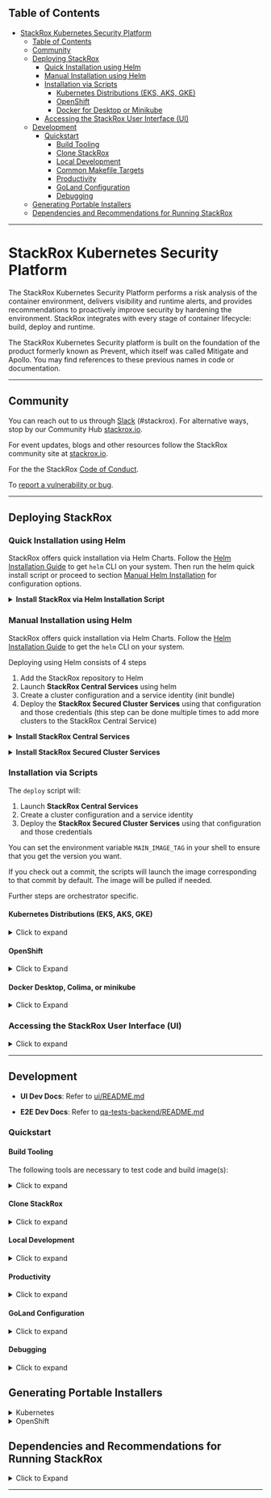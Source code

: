 ## Table of Contents

- [StackRox Kubernetes Security Platform](#stackrox-kubernetes-security-platform)
    - [Table of Contents](#table-of-contents)
    - [Community](#community)
    - [Deploying StackRox](#deploying-stackrox)
        - [Quick Installation using Helm](#quick-installation-using-helm)
        - [Manual Installation using Helm](#manual-installation-using-helm)
        - [Installation via Scripts](#installation-via-scripts)
            - [Kubernetes Distributions (EKS, AKS, GKE)](#kubernetes-distributions-eks-aks-gke)
            - [OpenShift](#openshift)
            - [Docker for Desktop or Minikube](#docker-for-desktop-or-minikube)
        - [Accessing the StackRox User Interface (UI)](#accessing-the-stackrox-user-interface-ui)
    - [Development](#development)
        - [Quickstart](#quickstart)
            - [Build Tooling](#build-tooling)
            - [Clone StackRox](#clone-stackrox)
            - [Local Development](#local-development)
            - [Common Makefile Targets](#common-makefile-targets)
            - [Productivity](#productivity)
            - [GoLand Configuration](#goland-configuration)
            - [Debugging](#debugging)
    - [Generating Portable Installers](#generating-portable-installers)
    - [Dependencies and Recommendations for Running StackRox](#dependencies-and-recommendations-for-running-stackrox)

---

# StackRox Kubernetes Security Platform

The StackRox Kubernetes Security Platform performs a risk analysis of the
container environment, delivers visibility and runtime alerts, and provides
recommendations to proactively improve security by hardening the environment.
StackRox integrates with every stage of container lifecycle: build, deploy and
runtime.


The StackRox Kubernetes Security platform is built on the foundation of
the product formerly known as Prevent, which itself was called Mitigate and
Apollo. You may find references to these previous names in code or
documentation.

---

## Community

You can reach out to us through [Slack](https://cloud-native.slack.com/archives/C01TDE3GK0E) (#stackrox).
For alternative ways, stop by our Community Hub [stackrox.io](https://www.stackrox.io/).

For event updates, blogs and other resources follow the StackRox community site at [stackrox.io](https://www.stackrox.io/).

For the the StackRox [Code of Conduct](https://www.stackrox.io/code-conduct/).

To [report a vulnerability or bug](https://github.com/stackrox/stackrox/security/policy).

---

## Deploying StackRox

### Quick Installation using Helm

StackRox offers quick installation via Helm Charts. Follow the [Helm Installation Guide](https://helm.sh/docs/intro/install/) to get `helm` CLI on your system.
Then run the helm quick install script or proceed to section [Manual Helm Installation](#manual-helm-installation) for configuration options.

**<details><summary>Install StackRox via Helm Installation Script </summary>**

```sh
/bin/bash <(curl -fsSL https://raw.githubusercontent.com/stackrox/stackrox/master/scripts/quick-helm-install.sh)
```
A default deployment of StackRox has certain CPU and memory requests and may fail on small (e.g. development) clusters if sufficient resources are not available. You may use the `--small` command-line option in order to install StackRox on smaller clusters with limited resources. Using this option is not recommended for production deployments.
```sh
/bin/bash <(curl -fsSL https://raw.githubusercontent.com/stackrox/stackrox/master/scripts/quick-helm-install.sh) --small
```
The script adds the StackRox helm repository, generates an admin password, installs stackrox-central-services, creates an init bundle for provisioning stackrox-secured-cluster-services, and finally installs stackrox-secured-cluster-services on the same cluster.

Finally, the script will automatically open the browser and log you into StackRox. A certificate warning may be displayed since the certificate is self-signed. See the [Accessing the StackRox User Interface (UI)](#accessing-the-stackrox-user-interface-ui) section to read more about the warnings. After authenticating you can access the dashboard using <https://localhost:8000/main/dashboard>.

To further customize your Helm installation, consult these documents:
* <https://docs.openshift.com/acs/installing/installing_helm/install-helm-quick.html>
* <https://docs.openshift.com/acs/installing/installing_helm/install-helm-customization.html>

</details>

### Manual Installation using Helm

StackRox offers quick installation via Helm Charts. Follow the [Helm Installation Guide](https://helm.sh/docs/intro/install/) to get the `helm` CLI on your system.

Deploying using Helm consists of 4 steps

1. Add the StackRox repository to Helm
2. Launch **StackRox Central Services** using helm
3. Create a cluster configuration and a service identity (init bundle)
4. Deploy the **StackRox Secured Cluster Services** using that configuration and those credentials (this step can be done multiple times to add more clusters to the StackRox Central Service)

**<details><summary>Install StackRox Central Services </summary>**

#### Default Central Installation
First, the StackRox Central Services will be added to your Kubernetes cluster. This includes the UI and Scanner. To start, add the [stackrox/helm-charts/opensource](https://github.com/stackrox/helm-charts/tree/main/opensource) repository to Helm.

```sh
helm repo add stackrox https://raw.githubusercontent.com/stackrox/helm-charts/main/opensource/
```
To see all available Helm charts in the repo run (you may add the option `--devel` to show non-release builds as well)
```sh
helm search repo stackrox
```
To install stackrox-central-services, you will need a secure password. This password will be needed later when creating an init bundle.
```sh
STACKROX_ADMIN_PASSWORD="$(openssl rand -base64 20 | tr -d '/=+')"
```
From here, you can install stackrox-central-services to get Central and Scanner components deployed on your cluster. Note that you need only one deployed instance of stackrox-central-services even if you plan to secure multiple clusters.
```sh
helm install -n stackrox --create-namespace stackrox-central-services stackrox/stackrox-central-services --set central.adminPassword.value="${STACKROX_ADMIN_PASSWORD}"
```

#### Install Central in Clusters With Limited Resources

If you're deploying StackRox on nodes with limited resources such as a local development cluster, run the following command to reduce StackRox resource requirements. Keep in mind that these reduced resource settings are not suited for a production setup.

```sh
helm upgrade -n stackrox stackrox-central-services stackrox/stackrox-central-services \
  --set central.resources.requests.memory=1Gi \
  --set central.resources.requests.cpu=1 \
  --set central.resources.limits.memory=4Gi \
  --set central.resources.limits.cpu=1 \
  --set scanner.autoscaling.disable=true \
  --set scanner.replicas=1 \
  --set scanner.resources.requests.memory=500Mi \
  --set scanner.resources.requests.cpu=500m \
  --set scanner.resources.limits.memory=2500Mi \
  --set scanner.resources.limits.cpu=2000m
```

</details>

**<details><summary>Install StackRox Secured Cluster Services </summary>**

#### Default Secured Cluster Installation
Next, the secured cluster component will need to be deployed to collect information on from the Kubernetes nodes.

Generate an init bundle containing initialization secrets. The init bundle will be saved in `stackrox-init-bundle.yaml`, and you will use it to provision secured clusters as shown below.
```sh
kubectl -n stackrox exec deploy/central -- roxctl --insecure-skip-tls-verify \
  --password "${STACKROX_ADMIN_PASSWORD}" \
  central init-bundles generate stackrox-init-bundle --output - > stackrox-init-bundle.yaml
```
Set a meaningful cluster name for your secured cluster in the `CLUSTER_NAME` shell variable. The cluster will be identified by this name in the clusters list of the StackRox UI.
```sh
CLUSTER_NAME="my-secured-cluster"
```
Then install stackrox-secured-cluster-services (with the init bundle you generated earlier) using this command:
```sh
helm install -n stackrox stackrox-secured-cluster-services stackrox/stackrox-secured-cluster-services \
  -f stackrox-init-bundle.yaml \
  --set clusterName="$CLUSTER_NAME"
```
When deploying stackrox-secured-cluster-services on a different cluster than the one where stackrox-central-services is deployed, you will also need to specify the endpoint (address and port number) of Central via `--set centralEndpoint=<endpoint_of_central_service>` command-line argument.

#### Install Secured Cluster with Limited Resources
When deploying StackRox Secured Cluster Services on a small node, you can install with additional options. This should reduce stackrox-secured-cluster-services resource requirements. Keep in mind that these reduced resource settings are not recommended for a production setup.

```sh
helm install -n stackrox stackrox-secured-cluster-services stackrox/stackrox-secured-cluster-services \
  -f stackrox-init-bundle.yaml \
  --set clusterName="$CLUSTER_NAME" \
  --set sensor.resources.requests.memory=500Mi \
  --set sensor.resources.requests.cpu=500m \
  --set sensor.resources.limits.memory=500Mi \
  --set sensor.resources.limits.cpu=500m
```

To further customize your Helm installation consult these documents:
* <https://docs.openshift.com/acs/installing/installing_helm/install-helm-quick.html>
* <https://docs.openshift.com/acs/installing/installing_helm/install-helm-customization.html>

</details>

### Installation via Scripts

The `deploy` script will:

1. Launch **StackRox Central Services**
2. Create a cluster configuration and a service identity
3. Deploy the **StackRox Secured Cluster Services** using that configuration and those credentials

You can set the environment variable `MAIN_IMAGE_TAG` in your shell to
ensure that you get the version you want.

If you check out a commit, the scripts will launch the image corresponding to that commit by default. The image will be pulled if needed.

Further steps are orchestrator specific.

#### Kubernetes Distributions (EKS, AKS, GKE)

<details><summary>Click to expand</summary>

Follow the guide below to quickly deploy a specific version of StackRox to your Kubernetes cluster in the `stackrox` namespace. If you want to install a specific version, make sure to define/set it in `MAIN_IMAGE_TAG`, otherwise it will install the latest nightly build.

Run the following in your working directory of choice:

```
git clone git@github.com:stackrox/stackrox.git
cd stackrox
MAIN_IMAGE_TAG=VERSION_TO_USE ./deploy/k8s/deploy.sh
```

After a few minutes, all resources should be deployed.

**Credentials for the 'admin' user can be found in the `./deploy/k8s/central-deploy/password` file.**

**Note:** While the password file is stored in plaintext on your local filesystem, the Kubernetes Secret StackRox uses is encrypted and you will not be able to alter the secret at runtime. If you lose the password, you will have to redeploy central.

</details>

#### OpenShift

<details><summary>Click to Expand</summary>

Before deploying on OpenShift, ensure that you have the [oc - OpenShift Command Line](https://github.com/openshift/oc) installed.

Follow the guide below to quickly deploy a specific version of StackRox to your OpenShift cluster in the `stackrox` namespace. Make sure to add the most recent tag to the `MAIN_IMAGE_TAG` variable.

Run the following in your working directory of choice:

```
git clone git@github.com:stackrox/stackrox.git
cd stackrox
MAIN_IMAGE_TAG=VERSION_TO_USE ./deploy/openshift/deploy.sh
```

After a few minutes, all resources should be deployed. The process will complete with this message.

**Credentials for the 'admin' user can be found in the `./deploy/openshift/central-deploy/password` file.**

**Note:** While the password file is stored in plaintext on your local filesystem, the Kubernetes Secret StackRox uses is encrypted and you will not be able to alter the secret at runtime. If you loose the password, you will have to redeploy central.

</details>

#### Docker Desktop, Colima, or minikube

<details><summary>Click to Expand</summary>

Run the following in your working directory of choice:

```
git clone git@github.com:stackrox/stackrox.git
cd stackrox
MAIN_IMAGE_TAG=latest ./deploy/k8s/deploy-local.sh
```

After a few minutes, all resources should be deployed.

**Credentials for the 'admin' user can be found in the `./deploy/k8s/deploy-local/password` file.**

</details>

### Accessing the StackRox User Interface (UI)

<details><summary>Click to expand</summary>

After the deployment has completed (Helm or script install) a port-forward should exist so you can connect to https://localhost:8000/. Run the following

```sh
kubectl port-forward -n 'stackrox' svc/central "8000:443"
```

Then go to https://localhost:8000/ in your web browser.

**Username** = The default user is `admin`

**Password (Helm)**   = The password is in `$STACKROX_ADMIN_PASSWORD` after a manual installation, or printed at the end of the quick install script.

**Password (Script)** = The password will be located in the `/deploy/<orchestrator>/central-deploy/password.txt` folder for the script install.

</details>

---
## Development

- **UI Dev Docs**: Refer to [ui/README.md](./ui/README.md)

- **E2E Dev Docs**: Refer to [qa-tests-backend/README.md](./qa-tests-backend/README.md)

### Quickstart

#### Build Tooling

The following tools are necessary to test code and build image(s):

<details><summary>Click to expand</summary>

* [Make](https://www.gnu.org/software/make/)
* [Go](https://golang.org/dl/)
  * Get the version specified in [EXPECTED_GO_VERSION](./EXPECTED_GO_VERSION).
* Various Go linters and RocksDB dependencies that can be installed using `make reinstall-dev-tools`.
* UI build tooling as specified in [ui/README.md](ui/README.md#Build-Tooling).
* [Docker](https://docs.docker.com/get-docker/)
  * Note: Docker Desktop now requires a paid subscription for larger, enterprise companies.
  * Some StackRox devs recommend [Colima](https://github.com/abiosoft/colima)
* [RocksDB](https://rocksdb.org/)
  * Follow [Mac](https://github.com/stackrox/dev-docs/blob/main/docs/getting-started/getting-started-darwin.md#install-rocksdb) or [Linux](https://github.com/stackrox/dev-docs/blob/main/docs/getting-started/getting-started-linux.md#install-rocksdb) guide)
* [Xcode](https://developer.apple.com/xcode/) command line tools (macOS only)
* [Bats](https://github.com/sstephenson/bats) is used to run certain shell tests.
  You can obtain it with `brew install bats` or `npm install -g bats`.
* [oc](https://mirror.openshift.com/pub/openshift-v4/x86_64/clients/ocp/stable/) OpenShift cli tool

**Xcode - macOS Only**

Usually you would have these already installed by brew.
However if you get an error when building the golang x/tools,
try first making sure the EULA is agreed by:

1. starting Xcode
2. building a new blank app project
3. starting the blank project app in the emulator
4. close both the emulator and the Xcode, then
5. run the following commands:

 ```bash
 xcode-select --install
 sudo xcode-select --switch /Library/Developer/CommandLineTools # Enable command line tools
 sudo xcode-select -s /Applications/Xcode.app/Contents/Developer
 ```

For more info, see <https://github.com/nodejs/node-gyp/issues/569>

</details>  

#### Clone StackRox
<details><summary>Click to expand</summary>

```bash
# Create a GOPATH: this is the location of your Go "workspace".
# (Note that it is not – and must not – be the same as the path Go is installed to.)
# The default is to have it in ~/go/, or ~/development, but anything you prefer goes.
# Whatever you decide, create the directory, set GOPATH, and update PATH:
export GOPATH=$HOME/go # Change this if you choose to use a different workspace.
export PATH=$PATH:$GOPATH/bin
# You probably want to permanently set these by adding the following commands to your shell
# configuration (e.g. ~/.bash_profile)

cd $GOPATH
mkdir -p bin pkg
mkdir -p src/github.com/stackrox
cd src/github.com/stackrox
git clone git@github.com:stackrox/stackrox.git
```
</details>

#### Local Development

<details><summary>Click to expand</summary>

To sweeten your experience, install [the workflow scripts](#productivity) beforehand.

First install RocksDB. Follow [Mac](https://github.com/stackrox/dev-docs/blob/main/docs/getting-started/getting-started-darwin.md#install-rocksdb) or [Linux](https://github.com/stackrox/dev-docs/blob/main/docs/getting-started/getting-started-linux.md#install-rocksdb) guidelines
```bash
$ cd $GOPATH/src/github.com/stackrox/stackrox
$ make install-dev-tools
$ make image
```

Now, you need to bring up a Kubernetes cluster *yourself* before proceeding.
Development can either happen in GCP or locally with
[Docker Desktop](https://docs.docker.com/desktop/kubernetes/), [Colima](https://github.com/abiosoft/colima#kubernetes), [minikube](https://minikube.sigs.k8s.io/docs/start/).
Note that Docker Desktop and Colima are more suited for macOS development, because the cluster will have access to images built with `make image` locally without additional configuration. Also, Collector has better support for these than minikube where drivers may not be available.

```bash
# To keep the StackRox Central's RocksDB state between restarts, set:
$ export STORAGE=pvc

# To save time on rebuilds by skipping UI builds, set:
$ export SKIP_UI_BUILD=1

# When you deploy locally make sure your kube context points to the desired kubernetes cluster,
# for example Docker Desktop.
# To check the current context you can call a workflow script:
$ roxkubectx

# To deploy locally, call:
$ ./deploy/k8s/deploy-local.sh

# Now you can access StackRox dashboard at https://localhost:8000
# or simply call another workflow script:
$ logmein
```

See the [deployment guide](#how-to-deploy) for further reading. To read more about the environment variables see the
[deploy/README.md](https://github.com/stackrox/stackrox/blob/master/deploy/README.md#env-variables).

#### Common Makefile Targets


```bash
# Build image, this will create `stackrox/main` with a tag defined by `make tag`.
$ make image

# Compile all binaries
$ make main-build-dockerized

# Displays the docker image tag which would be generated
$ make tag

# Note: there are integration tests in some components, and we currently
# run those manually. They will be re-enabled at some point.
$ make test

# Apply and check style standards in Go and JavaScript
$ make style

# enable pre-commit hooks for style checks
$ make init-githooks

# Compile and restart only central
$ make fast-central

# Compile only sensor
$ make fast-sensor

# Only compile protobuf
$ make proto-generated-srcs
```
</details>

#### Productivity

<details><summary>Click to expand</summary>

The [workflow repository](https://github.com/stackrox/workflow) contains some helper scripts
which support our development workflow. Explore more commands with `roxhelp --list-all`.

```bash
# Change directory to rox root
$ cdrox

# Handy curl shortcut for your StackRox central instance
# Uses https://localhost:8000 by default or ROX_BASE_URL env variable
# Also uses the admin credentials from your last deployment via deploy.sh
$ roxcurl /v1/metadata

# Run quickstyle checks, faster than stackrox's "make style"
$ quickstyle

# The workflow repository includes some tools for supporting
# working with multiple inter-dependent branches.
# Examples:
$ smart-branch <branch-name>    # create new branch
    ... work on branch...
$ smart-rebase                  # rebase from parent branch
    ... continue working on branch...
$ smart-diff                    # check diff relative to parent branch
    ... git push, etc.
```

</details>

#### GoLand Configuration

<details><summary>Click to expand</summary>

If you're using GoLand for development, the following can help improve the experience.


Make sure the `Protocol Buffers` plugin is installed. The plugin comes installed by default in GoLand.  
If it isn't, use `Help | Find Action...`, type `Plugins` and hit enter, then switch to `Marketplace`, type its name and install the plugin.

This plugin does not know where to look for `.proto` imports by default in GoLand therefore you need to explicitly
configure paths for this plugin. See <https://github.com/jvolkman/intellij-protobuf-editor#path-settings>.

* Go to `GoLand | Preferences | Languages & Frameworks | Protocol Buffers`.
* Uncheck `Configure automatically`.
* Click on `+` button, navigate and select `./proto` directory in the root of the repo.
* Optionally, also add `$HOME/go/pkg/mod/github.com/gogo/googleapis@1.1.0`
  and `$HOME/go/pkg/mod/github.com/gogo/protobuf@v1.3.1/`.
* To verify: use menu `Navigate | File...` type any `.proto` file name, e.g. `alert_service.proto`, and check that all
  import strings are shown green, not red.

</details>

#### Debugging

<details><summary>Click to expand</summary>

**Kubernetes debugger setup**

With GoLand, you can naturally use breakpoints and the debugger when running unit tests in IDE.

If you would like to debug local or even remote deployment, follow the procedure below.

1. Create debug build locally by exporting `DEBUG_BUILD=yes`:
   ```bash
   $ DEBUG_BUILD=yes make image
   ```
   Alternatively, debug build will also be created when the branch name contains `-debug` substring. This works locally with `make image` and in CI.
2. Deploy the image using instructions from this README file. Works both with `deploy-local.sh` and `deploy.sh`.
3. Start the debugger (and port forwarding) in the target pod using `roxdebug` command from `workflow` repo.
   ```bash
   # For Central
   $ roxdebug
   # For Sensor
   $ roxdebug deploy/sensor
   # See usage help
   $ roxdebug --help
   ```
4. Configure GoLand for remote debugging (should be done only once):
    1. Open `Run | Edit Configurations …`, click on the `+` icon to add new configuration, choose `Go Remote` template.
    2. Choose `Host:` `localhost` and `Port:` `40000`. Give this configuration some name.
    3. Select `On disconnect:` `Leave it running` (this prevents GoLand forgetting breakpoints on reconnect).
5. Attach GoLand to debugging port: select `Run | Debug…` and choose configuration you've created.
   If all done right, you should see `Connected` message in the `Debug | Debugger | Variables` window at the lower part
   of the screen.
6. Set some code breakpoints, trigger corresponding actions and happy debugging!

See [Debugging go code running in Kubernetes](https://github.com/stackrox/dev-docs/blob/main/docs/knowledge-base/%5BBE%5D%20Debugging-go-code-running-in-Kubernetes.md) for
more info.
</details>

## Generating Portable Installers

<details><summary>Kubernetes</summary>

```bash
docker run -i --rm stackrox.io/main:<tag> interactive > k8s.zip
```

This will run you through an installer and generate a `k8s.zip` file.

```bash
unzip k8s.zip -d k8s
```

```bash
bash k8s/central.sh
```

Now Central has been deployed. Use the UI to deploy Sensor.

</details>

<details><summary>OpenShift</summary>

Note: If using a host mount, you need to allow the container to access it by using
`sudo chcon -Rt svirt_sandbox_file_t <full volume path>`

Take the image-setup.sh script from this repo and run it to do the pull/push to
local OpenShift registry. This is a prerequisite for every new cluster.

```bash
bash image-setup.sh
```

```bash
docker run -i --rm stackrox.io/main:<tag> interactive > openshift.zip
```

This will run you through an installer and generate a `openshift.zip` file.

```bash
unzip openshift.zip -d openshift
```

```bash
bash openshift/central.sh
```
</details>


## Dependencies and Recommendations for Running StackRox

<details><summary>Click to Expand</summary>

The following information has been gathered to help with the installation and operation of the open source StackRox project. These recommendations were developed for the [Red Hat Advanced Cluster Security for Kubernetes](https://www.redhat.com/en/resources/advanced-cluster-security-for-kubernetes-datasheet) product and have not been tested with the upstream StackRox project.

**Recommended Kubernetes Distributions**

The Kubernetes Platforms that StackRox has been deployed onto with minimal issues are listed below.

- Red Hat OpenShift Dedicated (OSD)
- Azure Red Hat OpenShift (ARO)
- Red Hat OpenShift Service on AWS (ROSA)
- Amazon Elastic Kubernetes Service (EKS)
- Google Kubernetes Engine (GKE)
- Microsoft Azure Kubernetes Service (AKS)

If you deploy into a Kubernetes distribution other than the ones listed above you may encounter issues.

**Recommended Operating Systems**

StackRox is known to work on the recent versions of the following operating systems.

- Ubuntu
- Debian
- Red Hat Enterprise Linux (RHEL)
- CentOS
- Fedora CoreOS
- Flatcar Container Linux
- Google COS
- Amazon Linux
- Garden Linux

**Recommended Web Browsers**

The following table lists the browsers that can view the StackRox web user interface.

- Google Chrome 88.0 (64-bit)
- Microsoft Internet Explorer Edge
    - Version 44 and later (Windows)
    - Version 81 (Official build) (64-bit)
- Safari on MacOS (Mojave) - Version 14.0
- Mozilla Firefox Version 82.0.2 (64-bit)

</details>

---
